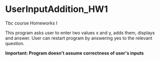 # UserInputAddition_HW1
Tbc course Homeworks I

This program asks user to enter two values x and y, adds them, displays and answer.
User can restart program by answering yes to the relevant question.

**Important: Program doesn't assume correctness of user's inputs**
